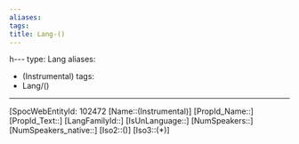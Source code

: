 ```yaml
---
aliases: 
tags: 
title: Lang-()
---
```

h---
type: Lang
aliases:
- (Instrumental)
tags: 
- Lang/()
---
[SpocWebEntityId: 102472
[Name::(Instrumental)]
[PropId_Name::]
[PropId_Text::]
[LangFamilyId::]
[IsUnLanguage::]
[NumSpeakers::]
[NumSpeakers_native::]
[Iso2::()]
[Iso3::(*)]



